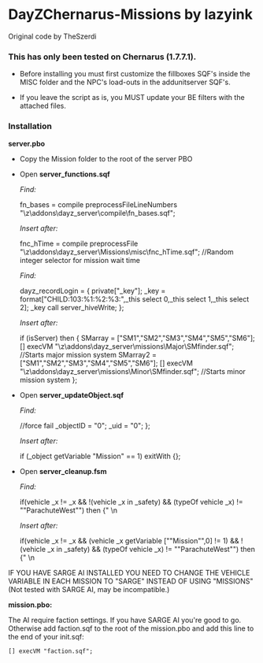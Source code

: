 DayZChernarus-Missions by lazyink
=============
Original code by TheSzerdi

<h3>This has only been tested on Chernarus (1.7.7.1).</h3>  

 * Before installing you must first customize the fillboxes SQF's inside the MISC folder and the NPC's load-outs in the addunitserver SQF's. 
 
 * If you leave the script as is, you MUST update your BE filters with the attached files.


<h3>Installation</h3>

<b>server.pbo</b>

 * Copy the Mission folder to the root of the server PBO

 * Open <b>server_functions.sqf</b>

	<i>Find:</i>

	fn_bases = compile preprocessFileLineNumbers "\z\addons\dayz_server\compile\fn_bases.sqf";
	
	<i>Insert after:</i>
	
	fnc_hTime = compile preprocessFile "\z\addons\dayz_server\Missions\misc\fnc_hTime.sqf"; //Random integer selector for mission wait time
	
	<i>Find:</i>
	
	dayz_recordLogin = {
	private["_key"];
	_key = format["CHILD:103:%1:%2:%3:",_this select 0,_this select 1,_this select 2];
	_key call server_hiveWrite;
	};
	
	<i>Insert after:</i>
	
	if (isServer) then { 
	SMarray = ["SM1","SM2","SM3","SM4","SM5","SM6"];
    [] execVM "\z\addons\dayz_server\missions\Major\SMfinder.sqf"; //Starts major mission system
    SMarray2 = ["SM1","SM2","SM3","SM4","SM5","SM6"];
    [] execVM "\z\addons\dayz_server\missions\Minor\SMfinder.sqf"; //Starts minor mission system
	};

 * Open <b>server_updateObject.sqf</b>
	
	<i>Find:</i>
	
    //force fail
    _objectID = "0";
    _uid = "0";
	};
	
	<i>Insert after:</i>
	
	if (_object getVariable "Mission" == 1) exitWith {};
	

 * Open <b>server_cleanup.fsm</b>
 
	<i>Find:</i>
 
	if(vehicle _x != _x && !(vehicle _x in _safety) && (typeOf vehicle _x) != ""ParachuteWest"") then {" \n

	<i>Insert after:</i>
	
    if(vehicle _x != _x && (vehicle _x getVariable [""Mission"",0] != 1) && !(vehicle _x in _safety) && (typeOf vehicle _x) != ""ParachuteWest"") then {" \n

	
IF YOU HAVE SARGE AI INSTALLED YOU NEED TO CHANGE THE VEHICLE VARIABLE IN EACH MISSION TO "SARGE" INSTEAD OF USING "MISSIONS" (Not tested with SARGE AI, may be incompatible.)


<b>mission.pbo:</b>

The AI require faction settings. If you have SARGE AI you're good to go. Otherwise add faction.sqf to the root of the mission.pbo and add this line to the end of your init.sqf:

    [] execVM "faction.sqf";
	

	

